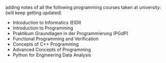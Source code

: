 adding notes of all the following programming courses taken at university: (will keep getting updated)
- Introduction to Informatics (EIDI)
- Introduction to Programming 
- Praktikum Graundlagen in der Programmierung (PGdP)
- Functional Programming and Verification
- Concepts of C++ Programming 
- Advanced Concepts of Programming
- Python for Engineering Data Analysis

